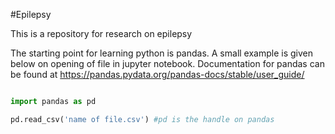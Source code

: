 #Epilepsy

This is a repository for research on epilepsy



The starting point for learning python is pandas. A small example is given below on opening of file in jupyter notebook. Documentation for pandas can be found at https://pandas.pydata.org/pandas-docs/stable/user_guide/





```python

import pandas as pd

pd.read_csv('name of file.csv') #pd is the handle on pandas

```
